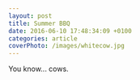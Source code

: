 ```yaml
---
layout: post
title: Summer BBQ
date: 2016-06-10 17:48:34:09 +0100
categories: article
coverPhoto: /images/whitecow.jpg
---
```


You know... cows.
